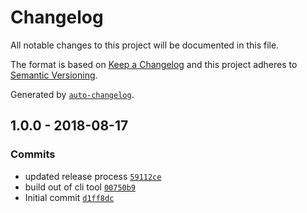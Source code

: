# Changelog

All notable changes to this project will be documented in this file.

The format is based on [Keep a Changelog](http://keepachangelog.com/en/1.0.0/)
and this project adheres to [Semantic Versioning](http://semver.org/spec/v2.0.0.html).

Generated by [`auto-changelog`](https://github.com/CookPete/auto-changelog).

## 1.0.0 - 2018-08-17

### Commits

- updated release process [`59112ce`](https://github.com/GoodwayGroup/gwvault/commit/59112cef0a5ff78622ab6547a0ce64f3a12f0439)
- build out of cli tool [`00750b9`](https://github.com/GoodwayGroup/gwvault/commit/00750b91d12c2cedbbcd326b09ef3fd21bbb9eae)
- Initial commit [`d1ff8dc`](https://github.com/GoodwayGroup/gwvault/commit/d1ff8dcff5bf4fa3a39f525945840c41e7692d05)
